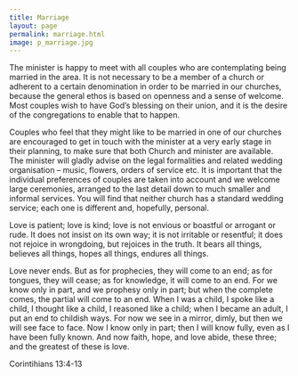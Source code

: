 ```yaml
---
title: Marriage
layout: page
permalink: marriage.html
image: p_marriage.jpg
---
```

The minister is happy to meet with all couples who are contemplating being married in the area. It is not necessary to be a member of a church or adherent to a certain denomination in order to be married in our churches, because the general ethos is based on openness and a sense of welcome. Most couples wish to have God’s blessing on their union, and it is the desire of the congregations to enable that to happen.

Couples who feel that they might like to be married in one of our churches are encouraged to get in touch with the minister at a very early stage in their planning, to make sure that both Church and minister are available. The minister will gladly advise on the legal formalities and related wedding organisation – music, flowers, orders of service etc. It is important that the individual preferences of couples are taken into account and we welcome large ceremonies, arranged to the last detail down to much smaller and informal services. You will find that neither church has a standard wedding service; each one is different and, hopefully, personal.

Love is patient; love is kind; love is not envious or boastful or arrogant or rude. It does not insist on its own way; it is not irritable or resentful; it does not rejoice in wrongdoing, but rejoices in the truth. It bears all things, believes all things, hopes all things, endures all things.

Love never ends. But as for prophecies, they will come to an end; as for tongues, they will cease; as for knowledge, it will come to an end. For we know only in part, and we prophesy only in part; but when the complete comes, the partial will come to an end. When I was a child, I spoke like a child, I thought like a child, I reasoned like a child; when I became an adult, I put an end to childish ways. For now we see in a mirror, dimly, but then we will see face to face. Now I know only in part; then I will know fully, even as I have been fully known. And now faith, hope, and love abide, these three; and the greatest of these is love.

Corintihians  13:4-13